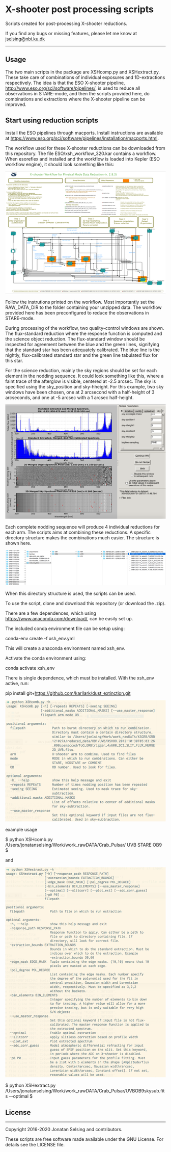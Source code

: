 # X-shooter post processing scripts
Scripts created for post-processing X-shooter reductions. 

If you find any bugs or missing features, please let me know at jselsing@nbi.ku.dk

-------
## Usage


The two main scripts in the package are XSHcomp.py and XSHextract.py. These take care of combinations of individual exposures and 1D-extractions respectively. The idea is that the ESO X-shooter pipeline, http://www.eso.org/sci/software/pipelines/, is used to reduce all observations in STARE-mode, and then the scripts provided here, do combinations and extractions where the X-shooter pipeline can be improved. 

## Start using reduction scripts

Install the ESO pipelines through macports. Install instructions are available at https://www.eso.org/sci/software/pipelines/installation/macports.html.

The workflow used for these X-shooter reductions can be downloaded from this repository. The file ESO/xsh_workflow_320.kar contains a workflow. When esoreflex and installed and the workflow is loaded into Kepler (ESO workflow engine), it should look something like this:

![alt tag](docs/figs/esoreflex.png)

Follow the instrutions printed on the workflow. Most importantly set the RAW_DATA_DIR to the folder containing your unzipped data. The workflow provided here has been preconfigured to reduce the observations in STARE-mode. 


During processing of the workflow, two quality-control windows are shown. The flux-standard reduction where the response function is computed and the science object reduction. The flux-standard window should be inspected for agreement between the blue and the green lines, signifying that the standard star has been adequately calibrated. The blue line is the nightly, flux-calibrated standard star and the green line tabulated flux for this star. 

For the science reduction, mainly the sky regions should be set for each element in the nodding sequence. It could look something like this, where a faint trace of the afterglow is visible, centered at -2.5 arcsec. The sky is specified using the sky_position and sky-hheight. For this example, two sky windows have been chosen, one at 2 arcsecond with a half-height of 3 arcseconds, and one at -5 arcsec with a 1 arcsec half-height.

![alt tag](docs/figs/sky_sub.png)



Each complete nodding sequence will produce 4 individual reductions for each arm. The scripts aims at combining these reductions. A specific directory structure makes the combinations much easier. The structure is shown here.

![alt tag](docs/figs/dir_struct.png)

When this directory structure is used, the scripts can be used.

To use the script, clone and download this repository (or download the .zip). 

There are a few dependences, which using https://www.anaconda.com/download/, can be easily set up. 

The included conda environment file can be setup using:

conda-env create -f xsh_env.yml

This will create a anaconda environment named xsh_env. 

Activate the conda environment using:

conda activate xsh_env

There is single dependence, which must be installed. With the xsh_env active, run:

pip install git+https://github.com/karllark/dust_extinction.git


![alt tag](docs/figs/XSHcomb.png)

example usage

$
python XSHcomb.py /Users/jonatanselsing/Work/work_rawDATA/Crab_Pulsar/ UVB STARE OB9
$

and 

![alt tag](docs/figs/XSHextract.png)

$
python XSHextract.py /Users/jonatanselsing/Work/work_rawDATA/Crab_Pulsar/UVBOB9skysub.fits  --optimal 
$

## License
-------

Copyright 2016-2020 Jonatan Selsing and contributors.

These scripts are free software made available under the GNU License. For details see
the LICENSE file.

